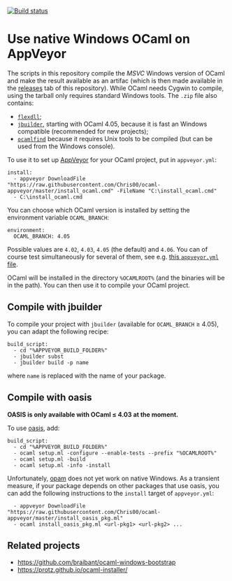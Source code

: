 [![Build status](https://ci.appveyor.com/api/projects/status/hexo6yrftl8cb0og?svg=true)](https://ci.appveyor.com/project/Chris00/ocaml-appveyor)

Use native Windows OCaml on AppVeyor
====================================

The scripts in this repository compile the *MSVC* Windows version of
OCaml and make the result available as an artifac (which is then made
available in the [releases](https://github.com/Chris00/ocaml-appveyor/releases)
tab of this repository).  While OCaml needs Cygwin to compile,
using the tarball only requires standard Windows tools.
The `.zip` file also contains:
- [`flexdll`](https://github.com/alainfrisch/flexdll);
- [`jbuilder`](https://github.com/janestreet/jbuilder), starting with
  OCaml 4.05, because it is fast an Windows compatible (recommended
  for new projects);
- [`ocamlfind`](http://projects.camlcity.org/projects/findlib.html)
  because it requires Unix tools to be compiled (but can be used from the
  Windows console).

To use it to set up [AppVeyor](http://www.appveyor.com/) for your
OCaml project, put in `appveyor.yml`:

```
install:
  - appveyor DownloadFile "https://raw.githubusercontent.com/Chris00/ocaml-appveyor/master/install_ocaml.cmd" -FileName "C:\install_ocaml.cmd"
  - C:\install_ocaml.cmd
```

You can choose which OCaml version is installed by setting the
environment variable `OCAML_BRANCH`:

```
environment:
  OCAML_BRANCH: 4.05
```

Possible values are `4.02`, `4.03`, `4.05` (the default) and
`4.06`.  You can of course test simultaneously for several of them,
see e.g.  [this `appveyor.yml`
file](https://github.com/Chris00/root1d/blob/master/appveyor.yml).

OCaml will be installed in the directory `%OCAMLROOT%` (and the
binaries will be in the path).  You can then use it to compile your
OCaml project.

Compile with jbuilder
---------------------

To compile your project with `jbuilder` (available for `OCAML_BRANCH`
≥ 4.05), you can adapt the following recipe:

```
build_script:
  - cd "%APPVEYOR_BUILD_FOLDER%"
  - jbuilder subst
  - jbuilder build -p name
```

where `name` is replaced with the name of your package.


Compile with oasis
------------------

**OASIS is only available with OCaml ≤ 4.03 at the moment.**

To use
[oasis](https://ocaml.org/learn/tutorials/setting_up_with_oasis.html),
add:

```
build_script:
  - cd "%APPVEYOR_BUILD_FOLDER%"
  - ocaml setup.ml -configure --enable-tests --prefix "%OCAMLROOT%"
  - ocaml setup.ml -build
  - ocaml setup.ml -info -install
```

Unfortunately, [opam](http://opam.ocaml.org/) does not yet work on
native Windows.  As a transient measure, if your package depends on
other packages that use oasis, you can add the following instructions
to the `install` target of `appveyor.yml`:

```
  - appveyor DownloadFile "https://raw.githubusercontent.com/Chris00/ocaml-appveyor/master/install_oasis_pkg.ml"
  - ocaml install_oasis_pkg.ml <url-pkg1> <url-pkg2> ...
```



Related projects
----------------

- https://github.com/braibant/ocaml-windows-bootstrap
- https://protz.github.io/ocaml-installer/


